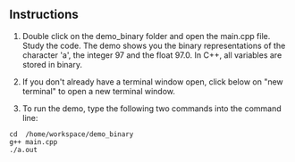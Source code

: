 ## Instructions

1. Double click on the demo_binary folder and open the main.cpp file. Study the code. The demo shows you the binary representations of the character 'a', the integer 97 and the float 97.0. In C++, all variables are stored in binary.

2. If you don't already have a terminal window open, click below on "new terminal" to open a new terminal window.

3. To run the demo, type the following two commands into the command line:
```
cd  /home/workspace/demo_binary
g++ main.cpp
./a.out
```